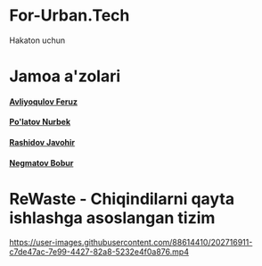 # For-Urban.Tech
Hakaton uchun

# Jamoa a'zolari

<h4 ><a href="https://t.me/Djfedy">Avliyoqulov Feruz</a></h4>

<h4 ><a href="https://t.me/nurbekdev">Po'latov Nurbek</a></h4>

<h4 ><a href="https://t.me/Javohir_R_04">Rashidov Javohir</a></h4>

<h4 ><a href="https://t.me/Bobur_0118">Negmatov Bobur</a></h4>

# ReWaste - Chiqindilarni qayta ishlashga asoslangan tizim

https://user-images.githubusercontent.com/88614410/202716911-c7de47ac-7e99-4427-82a8-5232e4f0a876.mp4




